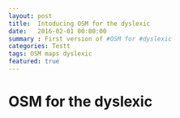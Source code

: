 ```yaml
---
layout: post
title:  Intoducing OSM for the dyslexic
date:   2016-02-01 00:00:00
summary : First version of #OSM for #dyslexic
categories: Testt
tags: OSM maps dyslexic
featured: true
---
```


# OSM for the dyslexic




